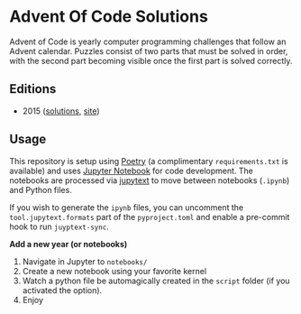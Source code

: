 # Advent Of Code Solutions

Advent of Code is yearly computer programming challenges that follow an Advent calendar. Puzzles consist of two parts that must be solved in order, with the second part becoming visible once the first part is solved correctly.

## Editions

- 2015 ([solutions](notebooks/2015.ipynb), [site](https://adventofcode.com/2015))

## Usage

This repository is setup using [Poetry](https://python-poetry.org/) (a complimentary `requirements.txt` is available) and uses [Jupyter Notebook](https://jupyter.org/) for code development. The notebooks are processed via [jupytext](https://jupytext.readthedocs.io/) to move between notebooks (`.ipynb`) and Python files.

If you wish to generate the `ipynb` files, you can uncomment the `tool.jupytext.formats` part of the `pyproject.toml` and enable a pre-commit hook to run `juyptext-sync`.

**Add a new year (or notebooks)**

1. Navigate in Jupyter to `notebooks/`
2. Create a new notebook using your favorite kernel
3. Watch a python file be automagically created in the `script` folder (if you activated the option).
4. Enjoy
